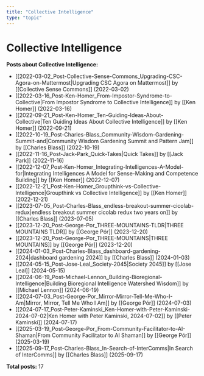 ```yaml
---
title: "Collective Intelligence"
type: "topic"
---
```


# Collective Intelligence

**Posts about Collective Intelligence:**

- [[2022-03-02_Post-Collective-Sense-Commons_Upgrading-CSC-Agora-on-Mattermost|Upgrading CSC Agora on Mattermost]] by [[Collective Sense Commons]] (2022-03-02)
- [[2022-03-16_Post-Ken-Homer_From-Impostor-Syndrome-to-Collective|From Impostor Syndrome to Collective Intelligence]] by [[Ken Homer]] (2022-03-16)
- [[2022-09-21_Post-Ken-Homer_Ten-Guiding-Ideas-About-Collective|Ten Guiding Ideas About Collective Intelligence]] by [[Ken Homer]] (2022-09-21)
- [[2022-10-19_Post-Charles-Blass_Community-Wisdom-Gardening-Summit-and|Community Wisdom Gardening Summit and Pattern Jam]] by [[Charles Blass]] (2022-10-19)
- [[2022-11-16_Post-Jack-Park_Quick-Takes|Quick Takes]] by [[Jack Park]] (2022-11-16)
- [[2022-12-07_Post-Ken-Homer_Integrating-Intelligences-A-Model-for|Integrating Intelligences A Model for Sense-Making and Competence Building]] by [[Ken Homer]] (2022-12-07)
- [[2022-12-21_Post-Ken-Homer_Groupthink-vs-Collective-Intelligence|Groupthink vs Collective Intelligence]] by [[Ken Homer]] (2022-12-21)
- [[2023-07-05_Post-Charles-Blass_endless-breakout-summer-cicolab-redux|endless breakout summer cicolab redux two years on]] by [[Charles Blass]] (2023-07-05)
- [[2023-12-20_Post-George-Por_THREE-MOUNTAINS-TLDR|THREE MOUNTAINS  TLDR]] by [[George Pór]] (2023-12-20)
- [[2023-12-20_Post-George-Por_THREE-MOUNTAINS|THREE MOUNTAINS]] by [[George Pór]] (2023-12-20)
- [[2024-01-03_Post-Charles-Blass_dashboard-gardening-2024|dashboard gardening 2024]] by [[Charles Blass]] (2024-01-03)
- [[2024-05-15_Post-Jose-Leal_Society-2045|Society 2045]] by [[Jose Leal]] (2024-05-15)
- [[2024-06-19_Post-Michael-Lennon_Building-Bioregional-Intelligence|Building Bioregional Intelligence Watershed Wisdom]] by [[Michael Lennon]] (2024-06-19)
- [[2024-07-03_Post-George-Por_Mirror-Mirror-Tell-Me-Who-I-Am|Mirror, Mirror, Tell Me Who I Am]] by [[George Pór]] (2024-07-03)
- [[2024-07-17_Post-Peter-Kaminski_Ken-Homer-with-Peter-Kaminski-2024-07-02|Ken Homer with Peter Kaminski, 2024-07-02]] by [[Peter Kaminski]] (2024-07-17)
- [[2025-03-19_Post-George-Por_From-Community-Facilitator-to-AI-Shaman|From Community Facilitator to AI Shaman]] by [[George Pór]] (2025-03-19)
- [[2025-09-17_Post-Charles-Blass_In-Search-of-InterComms|In Search of InterComms]] by [[Charles Blass]] (2025-09-17)

**Total posts:** 17
